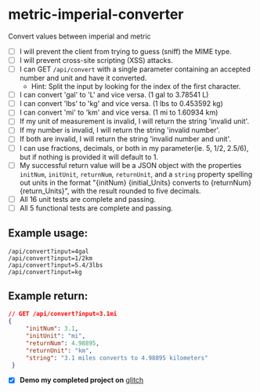 # metric-imperial-converter
Convert values between imperial and metric

- [ ] I will prevent the client from trying to guess (sniff) the MIME type.
- [ ] I will prevent cross-site scripting (XSS) attacks.
- [ ] I can GET `/api/convert` with a single parameter containing an accepted number and unit and have it converted.
  - Hint: Split the input by looking for the index of the first character.
- [ ] I can convert 'gal' to 'L' and vice versa. (1 gal to 3.78541 L)
- [ ] I can convert 'lbs' to 'kg' and vice versa. (1 lbs to 0.453592 kg)
- [ ] I can convert 'mi' to 'km' and vice versa. (1 mi to 1.60934 km)
- [ ] If my unit of measurement is invalid, I will return the string 'invalid unit'.
- [ ] If my number is invalid, I will return the string 'invalid number'.
- [ ] If both are invalid, I will return the string 'invalid number and unit'.
- [ ] I can use fractions, decimals, or both in my parameter(ie. 5, 1/2, 2.5/6), but if nothing is provided it will default to 1.
- [ ] My successful return value will be a JSON object with the properties `initNum`, `initUnit`, `returnNum`, `returnUnit`, and a `string` property spelling out units in the format "{initNum} {initial_Units} converts to {returnNum} {return_Units}", with the result rounded to five decimals.
- [ ] All 16 unit tests are complete and passing.
- [ ] All 5 functional tests are complete and passing.

Example usage:
------
```
/api/convert?input=4gal
/api/convert?input=1/2km
/api/convert?input=5.4/3lbs
/api/convert?input=kg
```

Example return:
-----
```json
// GET /api/convert?input=3.1mi
{
     "initNum": 3.1,
     "initUnit": "mi",
     "returnNum": 4.98895,
     "returnUnit": "km",
     "string": "3.1 miles converts to 4.98895 kilometers"
 }
```

- [x] **Demo my completed project on**
[glitch](https://ke1echi-metric-app-1.glitch.me/)
